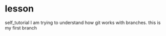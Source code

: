 # lesson
self_tutorial
I am trying to understand how git works with branches. this is my first branch
